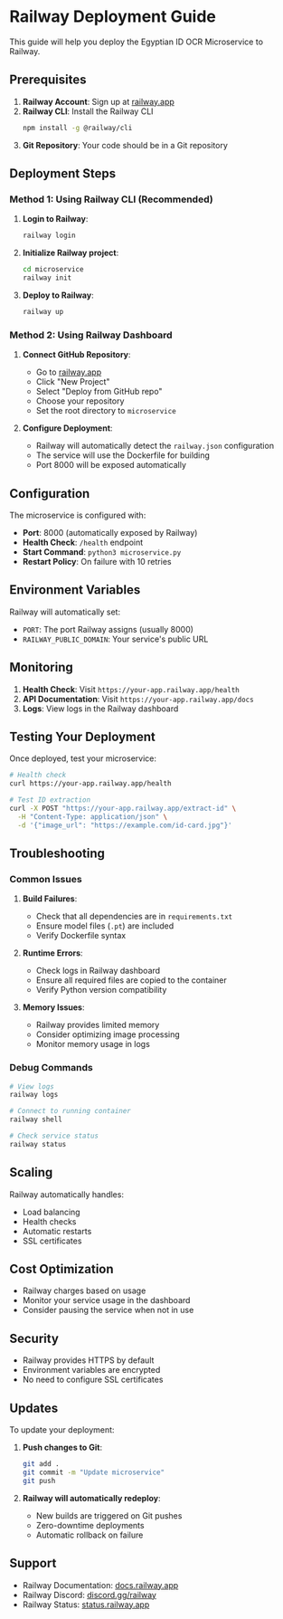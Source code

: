 # Railway Deployment Guide

This guide will help you deploy the Egyptian ID OCR Microservice to Railway.

## Prerequisites

1. **Railway Account**: Sign up at [railway.app](https://railway.app)
2. **Railway CLI**: Install the Railway CLI
   ```bash
   npm install -g @railway/cli
   ```
3. **Git Repository**: Your code should be in a Git repository

## Deployment Steps

### Method 1: Using Railway CLI (Recommended)

1. **Login to Railway**:

   ```bash
   railway login
   ```

2. **Initialize Railway project**:

   ```bash
   cd microservice
   railway init
   ```

3. **Deploy to Railway**:
   ```bash
   railway up
   ```

### Method 2: Using Railway Dashboard

1. **Connect GitHub Repository**:

   - Go to [railway.app](https://railway.app)
   - Click "New Project"
   - Select "Deploy from GitHub repo"
   - Choose your repository
   - Set the root directory to `microservice`

2. **Configure Deployment**:
   - Railway will automatically detect the `railway.json` configuration
   - The service will use the Dockerfile for building
   - Port 8000 will be exposed automatically

## Configuration

The microservice is configured with:

- **Port**: 8000 (automatically exposed by Railway)
- **Health Check**: `/health` endpoint
- **Start Command**: `python3 microservice.py`
- **Restart Policy**: On failure with 10 retries

## Environment Variables

Railway will automatically set:

- `PORT`: The port Railway assigns (usually 8000)
- `RAILWAY_PUBLIC_DOMAIN`: Your service's public URL

## Monitoring

1. **Health Check**: Visit `https://your-app.railway.app/health`
2. **API Documentation**: Visit `https://your-app.railway.app/docs`
3. **Logs**: View logs in the Railway dashboard

## Testing Your Deployment

Once deployed, test your microservice:

```bash
# Health check
curl https://your-app.railway.app/health

# Test ID extraction
curl -X POST "https://your-app.railway.app/extract-id" \
  -H "Content-Type: application/json" \
  -d '{"image_url": "https://example.com/id-card.jpg"}'
```

## Troubleshooting

### Common Issues

1. **Build Failures**:

   - Check that all dependencies are in `requirements.txt`
   - Ensure model files (`.pt`) are included
   - Verify Dockerfile syntax

2. **Runtime Errors**:

   - Check logs in Railway dashboard
   - Ensure all required files are copied to the container
   - Verify Python version compatibility

3. **Memory Issues**:
   - Railway provides limited memory
   - Consider optimizing image processing
   - Monitor memory usage in logs

### Debug Commands

```bash
# View logs
railway logs

# Connect to running container
railway shell

# Check service status
railway status
```

## Scaling

Railway automatically handles:

- Load balancing
- Health checks
- Automatic restarts
- SSL certificates

## Cost Optimization

- Railway charges based on usage
- Monitor your service usage in the dashboard
- Consider pausing the service when not in use

## Security

- Railway provides HTTPS by default
- Environment variables are encrypted
- No need to configure SSL certificates

## Updates

To update your deployment:

1. **Push changes to Git**:

   ```bash
   git add .
   git commit -m "Update microservice"
   git push
   ```

2. **Railway will automatically redeploy**:
   - New builds are triggered on Git pushes
   - Zero-downtime deployments
   - Automatic rollback on failure

## Support

- Railway Documentation: [docs.railway.app](https://docs.railway.app)
- Railway Discord: [discord.gg/railway](https://discord.gg/railway)
- Railway Status: [status.railway.app](https://status.railway.app)
